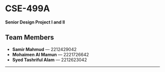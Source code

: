 # CSE-499A  
**Senior Design Project I and II**

## Team Members
- **Samir Mahmud** — 2212429042  
- **Mohaimen Al Mamun** — 2221726642  
- **Syed Tashriful Alam** — 2212623042  




---
